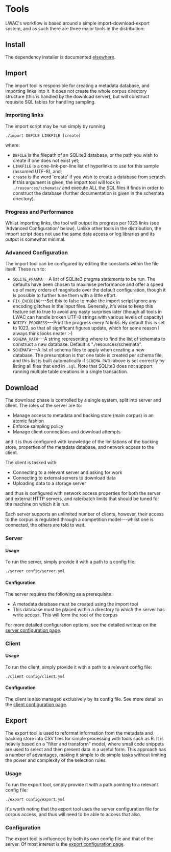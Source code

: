 Tools
=====
LWAC's workflow is based around a simple import-download-export system, and as such there are three major tools in the distribution:

Install
-------
The dependency installer is documented [elsewhere](install.html).

Import
------
The import tool is responsible for creating a metadata database, and importing links into it.  It does not create the whole corpus directory structure (this is handled by the download server), but will construct requisite SQL tables for handling sampling.

### Importing links

The import script may be run simply by running

    ./import DBFILE LINKFILE [create]

where:

 * `DBFILE` is the filepath of an SQLite3 database, or the path you wish to create if one does not exist yet;
 * `LINKFILE` is a one-link-per-line list of hyperlinks to use for this sample (assumed UTF-8), and;
 * `create` is the word 'create' if you wish to create a database from scratch.  If this argument is given, the import tool will look in `./resources/schemata/` and execute ALL the SQL files it finds in order to construct the database (further documentation is given in the schemata directory).

### Progress and Performance
Whilst importing links, the tool will output its progress per 1023 links (see 'Advanced Configuration' below).  Unlike other tools in the distribution, the import script does not use the same data access or log libraries and its output is somewhat minimal.

### Advanced Configuration
The import tool can be configured by editing the constants within the file itself.  These run to:

 * `SQLITE_PRAGMA`---A list of SQLite3 pragma statements to be run.  The defaults have been chosen to maximise performance and offer a speed up of many orders of magnitude over the default configuration, though it is possible to further tune them with a little effort.
 * `FIX_ENCODING`---Set this to false to make the import script ignore any encoding glitches in the input files.  Generally, it's wise to keep this feature set to true to avoid any nasty surprises later (though all tools in LWAC can handle broken UTF-8 strings with various levels of capacity)
 * `NOTIFY_PROGRESS`---Print the progress every N links.  By default this is set to 1023, so that all significant figures update, which for some reason I always think looks neater :-)
 * `SCHEMA_PATH`---A string representing where to find the list of schemata to construct a new database.  Default is "./resources/schemata".
 * `SCHEMATA`---A list of schema files to apply when creating a new database.  The presumption is that one table is created per schema file, and this list is built automatically if `SCHEMA_PATH` above is set correctly by listing all files that end in `.sql`.  Note that SQLite3 does not support running multiple table creations in a single transaction.


Download
--------
The download phase is controlled by a single system, split into server and client.  The roles of the server are to:

 * Manage access to metadata and backing store (main corpus) in an atomic fashion
 * Enforce sampling policy
 * Manage client connections and download attempts

and it is thus configured with knowledge of the limitations of the backing store, properties of the metadata database, and network access to the client.

The client is tasked with:

 * Connecting to a relevant server and asking for work
 * Connecting to external servers to download data
 * Uploading data to a storage server

and thus is configured with network access properties for both the server and external HTTP servers, and rate/batch limits that should be tuned for the machine on which it is run.

Each server supports an unlimited number of clients, however, their access to the corpus is regulated through a competition model---whilst one is connected, the others are told to wait.  

### Server

#### Usage
To run the server, simply provide it with a path to a config file:

    ./server config/server.yml


#### Configuration
The server requires the following as a prerequisite:

 * A metadata database must be created using the import tool
 * This database must be placed within a directory to which the server has write access.  This will form the root of the corpus

For more detailed configuration options, see the detailed writeup on the [server configuration page](server_config.html).


### Client

#### Usage
To run the client, simply provide it with a path to a relevant config file:

    ./client config/client.yml

#### Configuration
The client is also managed exclusively by its config file.  See more detail on the [client configuration page](client_config.html).



Export
------
The export tool is used to reformat information from the metadata and backing store into CSV files for simple processing with tools such as R.  It is heavily based on a "filter and transform" model, where small code snippets are used to select and then present data in a useful form.  This approach has a number of advantages, making it simple to do simple tasks without limiting the power and complexity of the selection rules.  

### Usage
To run the export tool, simply provide it with a path pointing to a relevant config file:

    ./export config/export.yml

It's worth noting that the export tool uses the server configuration file for corpus access, and thus will need to be able to access that also.

### Configuration
The export tool is influenced by both its own config file and that of the server.  Of most interest is the [export configuration page](export_config.html).


